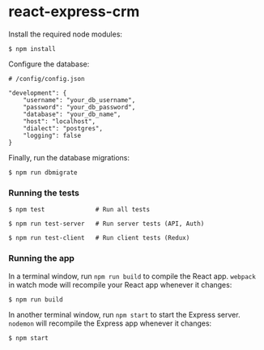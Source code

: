 # react-express-crm

Install the required node modules:

```
$ npm install
```

Configure the database:

```
# /config/config.json

"development": {
    "username": "your_db_username",
    "password": "your_db_password",
    "database": "your_db_name",
    "host": "localhost",
    "dialect": "postgres",
    "logging": false
}
```

Finally, run the database migrations:

```
$ npm run dbmigrate
```

### Running the tests

```
$ npm test              # Run all tests

$ npm run test-server   # Run server tests (API, Auth)

$ npm run test-client   # Run client tests (Redux)
```

### Running the app

In a terminal window, run `npm run build` to compile the React app. `webpack` in watch mode will recompile your React app whenever it changes:

```
$ npm run build
```

In another terminal window, run `npm start` to start the Express server. `nodemon` will recompile the Express app whenever it changes:

```
$ npm start
```

